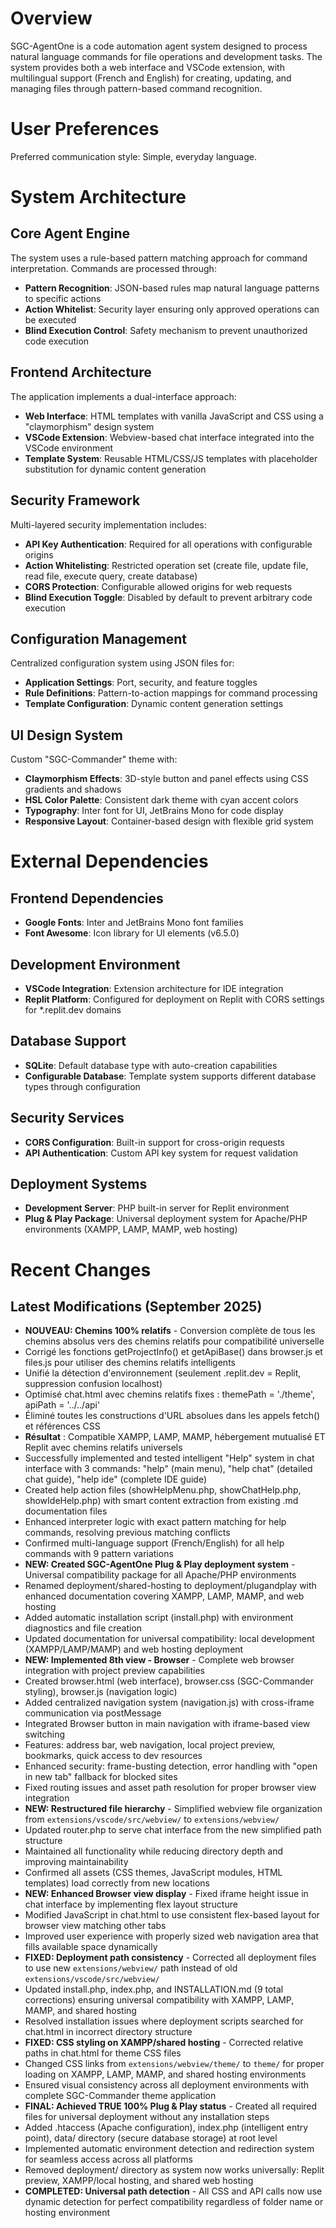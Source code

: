 # Overview

SGC-AgentOne is a code automation agent system designed to process natural language commands for file operations and development tasks. The system provides both a web interface and VSCode extension, with multilingual support (French and English) for creating, updating, and managing files through pattern-based command recognition.

# User Preferences

Preferred communication style: Simple, everyday language.

# System Architecture

## Core Agent Engine
The system uses a rule-based pattern matching approach for command interpretation. Commands are processed through:
- **Pattern Recognition**: JSON-based rules map natural language patterns to specific actions
- **Action Whitelist**: Security layer ensuring only approved operations can be executed
- **Blind Execution Control**: Safety mechanism to prevent unauthorized code execution

## Frontend Architecture
The application implements a dual-interface approach:
- **Web Interface**: HTML templates with vanilla JavaScript and CSS using a "claymorphism" design system
- **VSCode Extension**: Webview-based chat interface integrated into the VSCode environment
- **Template System**: Reusable HTML/CSS/JS templates with placeholder substitution for dynamic content generation

## Security Framework
Multi-layered security implementation includes:
- **API Key Authentication**: Required for all operations with configurable origins
- **Action Whitelisting**: Restricted operation set (create file, update file, read file, execute query, create database)
- **CORS Protection**: Configurable allowed origins for web requests
- **Blind Execution Toggle**: Disabled by default to prevent arbitrary code execution

## Configuration Management
Centralized configuration system using JSON files for:
- **Application Settings**: Port, security, and feature toggles
- **Rule Definitions**: Pattern-to-action mappings for command processing
- **Template Configuration**: Dynamic content generation settings

## UI Design System
Custom "SGC-Commander" theme with:
- **Claymorphism Effects**: 3D-style button and panel effects using CSS gradients and shadows
- **HSL Color Palette**: Consistent dark theme with cyan accent colors
- **Typography**: Inter font for UI, JetBrains Mono for code display
- **Responsive Layout**: Container-based design with flexible grid system

# External Dependencies

## Frontend Dependencies
- **Google Fonts**: Inter and JetBrains Mono font families
- **Font Awesome**: Icon library for UI elements (v6.5.0)

## Development Environment
- **VSCode Integration**: Extension architecture for IDE integration
- **Replit Platform**: Configured for deployment on Replit with CORS settings for *.replit.dev domains

## Database Support
- **SQLite**: Default database type with auto-creation capabilities
- **Configurable Database**: Template system supports different database types through configuration

## Security Services
- **CORS Configuration**: Built-in support for cross-origin requests
- **API Authentication**: Custom API key system for request validation

## Deployment Systems
- **Development Server**: PHP built-in server for Replit environment
- **Plug & Play Package**: Universal deployment system for Apache/PHP environments (XAMPP, LAMP, MAMP, web hosting)

# Recent Changes

## Latest Modifications (September 2025)
- **NOUVEAU: Chemins 100% relatifs** - Conversion complète de tous les chemins absolus vers des chemins relatifs pour compatibilité universelle
- Corrigé les fonctions getProjectInfo() et getApiBase() dans browser.js et files.js pour utiliser des chemins relatifs intelligents
- Unifié la détection d'environnement (seulement .replit.dev = Replit, suppression confusion localhost)
- Optimisé chat.html avec chemins relatifs fixes : themePath = './theme', apiPath = '../../api'
- Éliminé toutes les constructions d'URL absolues dans les appels fetch() et références CSS
- **Résultat** : Compatible XAMPP, LAMP, MAMP, hébergement mutualisé ET Replit avec chemins relatifs universels
- Successfully implemented and tested intelligent "Help" system in chat interface with 3 commands: "help" (main menu), "help chat" (detailed chat guide), "help ide" (complete IDE guide)
- Created help action files (showHelpMenu.php, showChatHelp.php, showIdeHelp.php) with smart content extraction from existing .md documentation files
- Enhanced interpreter logic with exact pattern matching for help commands, resolving previous matching conflicts
- Confirmed multi-language support (French/English) for all help commands with 9 pattern variations
- **NEW: Created SGC-AgentOne Plug & Play deployment system** - Universal compatibility package for all Apache/PHP environments
- Renamed deployment/shared-hosting to deployment/plugandplay with enhanced documentation covering XAMPP, LAMP, MAMP, and web hosting
- Added automatic installation script (install.php) with environment diagnostics and file creation
- Updated documentation for universal compatibility: local development (XAMPP/LAMP/MAMP) and web hosting deployment
- **NEW: Implemented 8th view - Browser** - Complete web browser integration with project preview capabilities
- Created browser.html (web interface), browser.css (SGC-Commander styling), browser.js (navigation logic)
- Added centralized navigation system (navigation.js) with cross-iframe communication via postMessage
- Integrated Browser button in main navigation with iframe-based view switching
- Features: address bar, web navigation, local project preview, bookmarks, quick access to dev resources
- Enhanced security: frame-busting detection, error handling with "open in new tab" fallback for blocked sites
- Fixed routing issues and asset path resolution for proper browser view integration
- **NEW: Restructured file hierarchy** - Simplified webview file organization from `extensions/vscode/src/webview/` to `extensions/webview/`
- Updated router.php to serve chat interface from the new simplified path structure
- Maintained all functionality while reducing directory depth and improving maintainability
- Confirmed all assets (CSS themes, JavaScript modules, HTML templates) load correctly from new locations
- **NEW: Enhanced Browser view display** - Fixed iframe height issue in chat interface by implementing flex layout structure
- Modified JavaScript in chat.html to use consistent flex-based layout for browser view matching other tabs
- Improved user experience with properly sized web navigation area that fills available space dynamically
- **FIXED: Deployment path consistency** - Corrected all deployment files to use new `extensions/webview/` path instead of old `extensions/vscode/src/webview/`
- Updated install.php, index.php, and INSTALLATION.md (9 total corrections) ensuring universal compatibility with XAMPP, LAMP, MAMP, and shared hosting
- Resolved installation issues where deployment scripts searched for chat.html in incorrect directory structure
- **FIXED: CSS styling on XAMPP/shared hosting** - Corrected relative paths in chat.html for theme CSS files
- Changed CSS links from `extensions/webview/theme/` to `theme/` for proper loading on XAMPP, LAMP, MAMP, and shared hosting environments
- Ensured visual consistency across all deployment environments with complete SGC-Commander theme application
- **FINAL: Achieved TRUE 100% Plug & Play status** - Created all required files for universal deployment without any installation steps
- Added .htaccess (Apache configuration), index.php (intelligent entry point), data/ directory (secure database storage) at root level
- Implemented automatic environment detection and redirection system for seamless access across all platforms
- Removed deployment/ directory as system now works universally: Replit preview, XAMPP/local hosting, and shared web hosting
- **COMPLETED: Universal path detection** - All CSS and API calls now use dynamic detection for perfect compatibility regardless of folder name or hosting environment